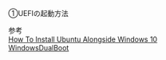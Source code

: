 ①UEFIの起動方法

参考  
[How To Install Ubuntu Alongside Windows 10](https://itsfoss.com/install-ubuntu-1404-dual-boot-mode-windows-8-81-uefi/)  
[WindowsDualBoot](https://help.ubuntu.com/community/WindowsDualBoot)
